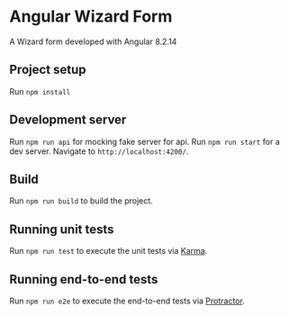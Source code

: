 # Angular Wizard Form

A Wizard form developed with Angular 8.2.14

## Project setup
Run `npm install`

## Development server

Run `npm run api` for mocking fake server for api.
Run `npm run start` for a dev server.
Navigate to `http://localhost:4200/`.

## Build

Run `npm run build` to build the project.

## Running unit tests

Run `npm run test` to execute the unit tests via [Karma](https://karma-runner.github.io).

## Running end-to-end tests

Run `npm run e2e` to execute the end-to-end tests via [Protractor](http://www.protractortest.org/).
